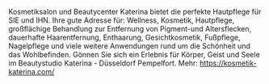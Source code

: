 Kosmetiksalon und Beautycenter Katerina bietet die perfekte Hautpflege für SIE und IHN. Ihre gute Adresse für: Wellness, Kosmetik, Hautpflege, großflächige Behandlung zur Entfernung von Pigment-und Altersflecken, dauerhafte Haarentfernung, Enthaarung, Gesichtkosmetik, Fußpflege, Nagelpflege und viele weitere Anwendungen rund um die Schönheit und das Wohlbefinden. Gönnen Sie sich ein Erlebnis für Körper, Geist und Seele im Beautystudio Katerina - Düsseldorf Pempelfort.
Mehr: https://kosmetik-katerina.com/ 

